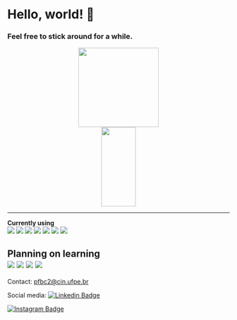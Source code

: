 # Hello, world! :space_invader:
### Feel free to stick around for a while.
<div>
<div align = "center">
  <img height="180em" width="60%" src="https://github-readme-stats.vercel.app/api?username=fernandesbarreto&theme=dracula&show_icons=true">
  <img height="180em" width="39.5%" src="https://github-readme-stats.vercel.app/api/top-langs/?username=fernandesbarreto&layout=compact&theme=dracula&langs_count=16">
</div>
  
---
  
**Currently using**   
<img src="http://img.shields.io/badge/-Git-F1502F?style=flat&logo=git&logoColor=FFFFFF">
<img src="http://img.shields.io/badge/-Github-000000?style=flat&logo=github&logoColor=FFFFFF">
<img src="http://img.shields.io/badge/-VS%20Code-007ACC?style=flat&logo=visual%20studio%20code&logoColor=white">
<img src="https://img.shields.io/badge/-Python-FFFFFF?style=flat&logo=python&logoColor=#6e5345">
<img src="https://img.shields.io/badge/-C%20&%20C++-659ad2?style=flat&logo=c%2B%2B&logoColor=ffffff">
<img src="https://img.shields.io/badge/-JavaScript-eed718?style=flat&logo=javascript&logoColor=ffffff">
<img src="https://img.shields.io/badge/-Assembly-6e5345?style=flat&logo=asm&logoColor=#6e5345">
  
  

**Planning on learning**   
<img src="https://img.shields.io/badge/-React-000000?style=flat&logo=react&logoColor=00c8ff">
<img src = "https://img.shields.io/badge/-HTML5-E34F26?style=flat&logo=html5&logoColor=white"> <img src = "https://img.shields.io/badge/-CSS3-1572B6?style=flat&logo=css3&logoColor=white">
<img src="https://img.shields.io/badge/-MySQL-F29111?style=flat&logo=mysql&logoColor=FFFFFF">
---

Contact: pfbc2@cin.ufpe.br

Social media:
[![Linkedin Badge](https://img.shields.io/badge/-@pedro.fbc-purple?style=flat&logo=instagram&logoColor=white&link=https://instagram.com/jlim_slam/)](https://www.linkedin.com/in/pedro-fernandes-barreto-costa-aa9573228/)

[![Instagram Badge](https://img.shields.io/badge/-@pedro.fbc-purple?style=flat&logo=instagram&logoColor=white&link=https://instagram.com/jlim_slam/)](https://www.instagram.com/pedro.fbc/?hl=pt)

<!--
**fernandesbarreto/fernandesbarreto** is a ✨ _special_ ✨ repository because its `README.md` (this file) appears on your GitHub profile.

Here are some ideas to get you started:

- 🔭 I’m currently working on ...
- 🌱 I’m currently learning ...
- 👯 I’m looking to collaborate on ...
- 🤔 I’m looking for help with ...
- 💬 Ask me about ...
- 📫 How to reach me: ...
- 😄 Pronouns: ...
- ⚡ Fun fact: ...
-->
